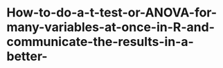 # How-to-do-a-t-test-or-ANOVA-for-many-variables-at-once-in-R-and-communicate-the-results-in-a-better-